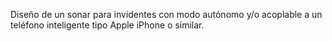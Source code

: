Diseño de un sonar para invidentes con modo autónomo y/o acoplable a un teléfono inteligente tipo Apple iPhone o similar.